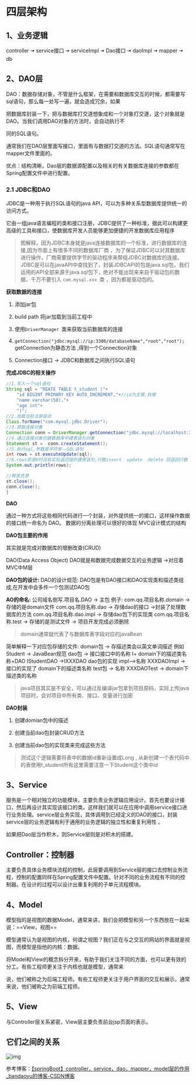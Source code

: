 # 四层架构

## 1、业务逻辑

controller 🠆 service接口 🠆 serviceImpl 🠆 Dao接口 🠆 daoImpl 🠆 mapper 🠆 db

## 2、DAO层

DAO：数据存储对象，不管是什么框架，在需要和数据库交互的时候，都需要写sql语句，那么每一处写一遍，就会造成冗余，如果

把数据库封装一下，把与数据库打交道想象成和一个对象打交道，这个对象就是DAO。当我们调用DAO对象的方法时，会自动执行不

同的SQL语句。

通常我们在DAO层里面写接口，里面有与数据打交道的方法。SQL语句通常写在mapper文件里面的。

优点：结构清晰，Dao层的数据源配置以及相关的有关数据库连接的参数都在Spring配置文件中进行配置。

### 2.1 JDBC和DAO

JDBC是一种用于执行SQL语句的java API，可以为多种关系型数据库提供统一的访问方式。

它由一组java语言编程的类和接口注册，JDBC提供了一种标准，据此可以构建更高级的工具和接口，使数据库开发人员能够更加便捷的开发数据库应用程序

> 图解释，因为JDBC本身就是java连接数据库的一个标准，进行数据库的连接,因为市面上有很多不同的数据库厂商 ，为了保证JDBC可以对其数据库进行操作，厂商需要提供字节的驱动程序来帮组JDBC对数据库的连接。
> JDBC是可以在javaAPI中查找到了，封装JDBCAPI的包是java.sql包，我们运用的API全部来源于java.sql包下，绝对不能出现来来自于驱动包的数据，千万不要引入 `com.mysql.xxx `类 ，因为都是驱动包的。

**获取数据的连接**

1.  添加jar包

2.  build path 将jar加载到当前工程中

3.  使用`DriverManager `类来获取当前数据库的连接

4.  `getConnection("jdbc:mysql://ip:3306/databaseName","root","root");`
    getConnection为静态方法 ,得到一个Connection对象

5.  Connection接口 → JDBC和数据库之间执行SQL语句

**完成JDBC的相关操作**

```java
//1.写入一个sql语句
String sql = "REATE TABLE t_student ("+
    "id BIGINT PRIMARY KEY AUTO_INCREMENT,"+//id为主键,自增
    "name varchar(50),"+
    "age int"+
    ")";
//2.加载当前注册驱动
Class.forName("com.mysql.jdbc.Driver");
//3.获取连接对象
Connection conn = DriverManager.getConnection("jdbc.mysql://localhost:3306/db1","root", "123456");
//4.通过连接对象创建数据库中建表语句对象
Statement st =  conn.createStatement();
//5.执行sql,参数是字符串-→SQL语句
int rows = st.executeUpdate(sql);
//6.rows若是0时没有实际返回值的建表语句,行数insert  update  delete 回返回行数
System.out.println(rows);

//释放资源
st.close();
conn.close();
}

```

**DAO**

通过一种方式将这些相同代码进行一个封装，对外提供统一的接口，这样操作数据的接口统一命名为 DAO。
数据的分离处理可以很好的体现 MVC设计模式的结构

**DAO包主要的作用**

其实就是完成对数据库的增删改查(CRUD)

DAO(Data Access Object)
DAO就是和数据完成数据交互的业务逻辑 →对应着MVC中M层

**DAO包的设计:**
DAO的设计规范:
DAO包是有DAO接口和DAO实现类和描述类组成,在开发中会多件一个包测试DAO包

**AO的命名:**
公司域名倒写.项目名.DAO → 主包
例子:
com.qq.项目名称.domain → 存储的是domain文件
com.qq.项目名称.dao → 存储dao的接口 →封装了处理数据库的方法
com.qq.项目名称.dao.impl → 存储dao包下的实现类
com.qq.项目名称.test → 存储的是测试文件 → 项目开发完成必须删除

> domain通常就代表了与数据库表字段对应的javaBean

简单解释一下对应包存储的文件:
domain包 → 存描述类会以英文单词描述 例如Student → JavaBean规范
dao包 → 接口接口中的名称 I+ domain下的描述类名称+DAO IStudentDAO →IXXXDAO
dao包的实现 impl—>名称 XXXDAOImpl → 接口的实现了 domain下的描述类名称
test包 → 名称 XXXDAOTest → domain下描述类的名称

> java项目其实是不安全，可以通过反编译jar包拿到项目原码，实际上传java项目时，会对项目中所有类、接口、变量进行加密

**DAO封装**

1.  创建domian包中的描述

2.  创建当前dao包封装CRUD方法

3.  创建当前dao包的实现类来完成这些方法

> 测试这个逻辑需要将表中的数据id重新设置成Long , 从新创建一个表代码中的表使用t\_student所有这里需要注意一下Student这个类中id

## 3、Service

服务是一个相对独立的功能模块，主要负责业务逻辑应用设计。首先也要设计接口，然后再设计其实现该接口的类。这样我们就可以在应用中调用service接口进行业务处理。service层业务实现，具体调用到已经定义的DAO的接口，封装service层的业务逻辑有利于通用的业务逻辑的独立性和重复利用性 。

如果把Dao层当作积木，则Service层则是对积木的搭建。

## Controller：控制器

​       主要负责具体业务模块流程的控制，此层要调用到Service层的接口去控制业务流程，控制的配置同样在Spring配置文件中配置。针对不同的业务流程有不同的控制器。在设计的过程可以设计出重复利用的子单元流程模块。

## 4、Model

模型指的是视图的数据Model，通常来讲，我们会把模型和另一个东西放在一起来说：==View，视图==

模型通常认为是视图的内核，何谓之视图？我们正在与之交互的网站的界面就是视图，而模型是指他的内核：数据。

将Model和View的概念拆分开来，有助于我们关注不同的方面，也可以更有效的分工。有些工程师更关注于内核也就是模型，通常来

说，他们被称之为后端工程师。有些工程师更关注于用户界面的交互和展示，通常来说，他们被称之为前端工程师。

## 5、View

与Controller层关系紧密，View层主要负责前台jsp页面的表示。

## 它们之间的关系

![img](https://gitee.com/zzursy/blog-image/raw/master/img/20210524144952.jpeg "img")

参考博客：[【springBoot】controller，service，dao，mapper，model层的作用\_bandaoyu的博客-CSDN博客](https://blog.csdn.net/bandaoyu/article/details/104759030/ "【springBoot】controller，service，dao，mapper，model层的作用_bandaoyu的博客-CSDN博客")
